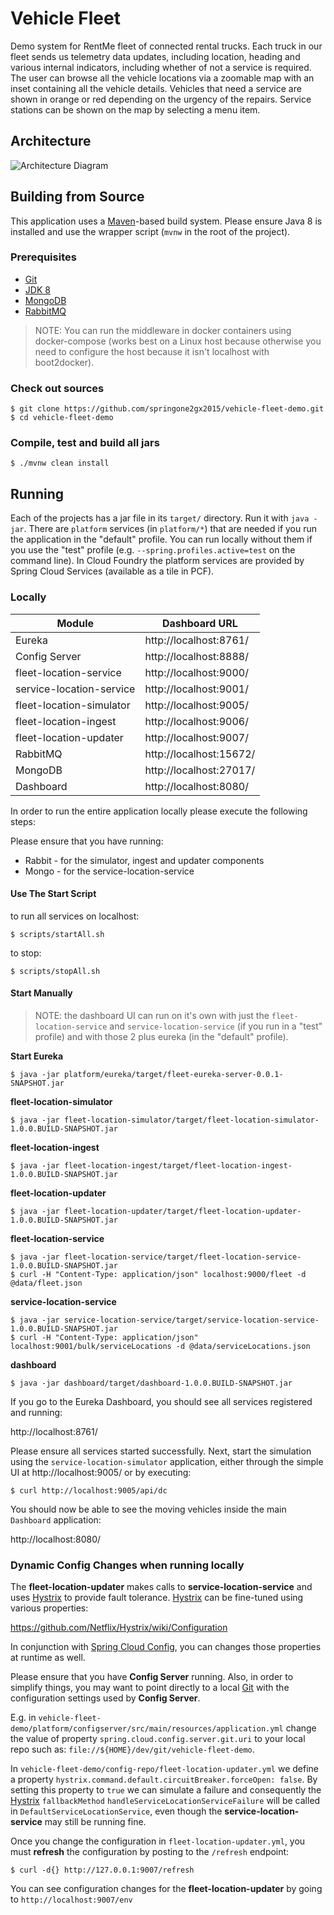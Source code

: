 Vehicle Fleet
=============

Demo system for RentMe fleet of connected rental trucks. Each truck in
our fleet sends us telemetry data updates, including location, heading
and various internal indicators, including whether of not a service is
required. The user can browse all the vehicle locations via a zoomable
map with an inset containing all the vehicle details. Vehicles that
need a service are shown in orange or red depending on the urgency of
the repairs. Service stations can be shown on the map by selecting a
menu item.

## Architecture

![Architecture Diagram](https://raw.githubusercontent.com/springone2gx2015/vehicle-fleet-demo/master/architecture.png)

## Building from Source

This application uses a [Maven][]-based build system. Please ensure
Java 8 is installed and use the wrapper script (`mvnw` in the root of
the project).

### Prerequisites

* [Git][]
* [JDK 8][]
* [MongoDB][]
* [RabbitMQ][]

> NOTE: You can run the middleware in docker containers using
> docker-compose (works best on a Linux host because otherwise you
> need to configure the host because it isn't localhost with
> boot2docker).

### Check out sources

	$ git clone https://github.com/springone2gx2015/vehicle-fleet-demo.git
    $ cd vehicle-fleet-demo

### Compile, test and build all jars

	$ ./mvnw clean install

## Running

Each of the projects has a jar file in its `target/` directory. Run it
with `java -jar`. There are `platform` services (in `platform/*`) that
are needed if you run the application in the "default" profile. You
can run locally without them if you use the "test" profile
(e.g. `--spring.profiles.active=test` on the command line). In Cloud
Foundry the platform services are provided by Spring Cloud Services
(available as a tile in PCF).

### Locally

| Module                     | Dashboard URL                   |
|----------------------------|---------------------------------|
| Eureka                     | http://localhost:8761/          |
| Config Server              | http://localhost:8888/          |
| fleet-location-service     | http://localhost:9000/          |
| service-location-service   | http://localhost:9001/          |
| fleet-location-simulator   | http://localhost:9005/          |
| fleet-location-ingest      | http://localhost:9006/          |
| fleet-location-updater     | http://localhost:9007/          |
| RabbitMQ                   | http://localhost:15672/         |
| MongoDB                    | http://localhost:27017/         |
| Dashboard                  | http://localhost:8080/          |

In order to run the entire application locally please execute the following steps:

Please ensure that you have running:

* Rabbit - for the simulator, ingest and updater components
* Mongo - for the service-location-service

#### Use The Start Script

to run all services on localhost:

    $ scripts/startAll.sh

to stop:

    $ scripts/stopAll.sh
	
#### Start Manually	  

> NOTE: the dashboard UI can run on it's own with just the
> `fleet-location-service` and `service-location-service` (if you run
> in a "test" profile) and with those 2 plus eureka (in the "default"
> profile).

**Start Eureka**

	$ java -jar platform/eureka/target/fleet-eureka-server-0.0.1-SNAPSHOT.jar

**fleet-location-simulator**

	$ java -jar fleet-location-simulator/target/fleet-location-simulator-1.0.0.BUILD-SNAPSHOT.jar

**fleet-location-ingest**

	$ java -jar fleet-location-ingest/target/fleet-location-ingest-1.0.0.BUILD-SNAPSHOT.jar

**fleet-location-updater**

	$ java -jar fleet-location-updater/target/fleet-location-updater-1.0.0.BUILD-SNAPSHOT.jar

**fleet-location-service**

	$ java -jar fleet-location-service/target/fleet-location-service-1.0.0.BUILD-SNAPSHOT.jar
	$ curl -H "Content-Type: application/json" localhost:9000/fleet -d @data/fleet.json

**service-location-service**

	$ java -jar service-location-service/target/service-location-service-1.0.0.BUILD-SNAPSHOT.jar
	$ curl -H "Content-Type: application/json" localhost:9001/bulk/serviceLocations -d @data/serviceLocations.json

**dashboard**

	$ java -jar dashboard/target/dashboard-1.0.0.BUILD-SNAPSHOT.jar

If you go to the Eureka Dashboard, you should see all services registered and running:

http://localhost:8761/

Please ensure all services started successfully. Next, start the simulation using
the `service-location-simulator` application, either through the simple UI at http://localhost:9005/
or by executing:

	$ curl http://localhost:9005/api/dc

You should now be able to see the moving vehicles inside the main `Dashboard` application:

http://localhost:8080/

### Dynamic Config Changes when running locally

The **fleet-location-updater** makes calls to **service-location-service** and uses
[Hystrix][] to provide fault tolerance. [Hystrix][] can be fine-tuned using various properties:

https://github.com/Netflix/Hystrix/wiki/Configuration

In conjunction with [Spring Cloud Config][], you can changes those properties at runtime as well.

Please ensure that you have **Config Server** running. Also, in order to simplify things,
you may want to point directly to a local [Git][] with the configuration settings used by **Config Server**.

E.g. in `vehicle-fleet-demo/platform/configserver/src/main/resources/application.yml`
change the value of property `spring.cloud.config.server.git.uri` to your local repo such as:
`file://${HOME}/dev/git/vehicle-fleet-demo`.

In `vehicle-fleet-demo/config-repo/fleet-location-updater.yml` we define a property
`hystrix.command.default.circuitBreaker.forceOpen: false`. By setting this property to `true`
we can simulate a failure and consequently the [Hystrix][] `fallbackMethod` `handleServiceLocationServiceFailure` will
be called in `DefaultServiceLocationService`, even though the **service-location-service** may still be running fine.

Once you change the configuration in `fleet-location-updater.yml`, you must **refresh** the
configuration by posting to the `/refresh` endpoint:

	$ curl -d{} http://127.0.0.1:9007/refresh

You can see configuration changes for the **fleet-location-updater** by going to `http://localhost:9007/env`

[Git]: https://help.github.com/articles/set-up-git/
[Hystrix]: https://github.com/Netflix/Hystrix
[JDK 8]: http://www.oracle.com/technetwork/java/javase/downloads
[Maven]: https://maven.apache.org/
[MongoDB]: https://www.mongodb.org/
[RabbitMQ]: https://www.rabbitmq.com/
[Spring Cloud Config]: http://cloud.spring.io/spring-cloud-config/
